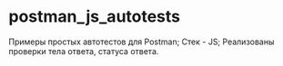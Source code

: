 # postman_js_autotests
Примеры простых автотестов для Postman; Стек - JS; Реализованы проверки тела ответа, статуса ответа.
